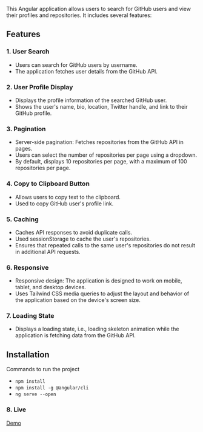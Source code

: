 This Angular application allows users to search for GitHub users and view their profiles and repositories. It includes several features:

## Features

### 1. User Search

- Users can search for GitHub users by username.
- The application fetches user details from the GitHub API.

### 2. User Profile Display

- Displays the profile information of the searched GitHub user.
- Shows the user's name, bio, location, Twitter handle, and link to their GitHub profile.

### 3. Pagination

- Server-side pagination: Fetches repositories from the GitHub API in pages.
- Users can select the number of repositories per page using a dropdown.
- By default, displays 10 repositories per page, with a maximum of 100 repositories per page.

### 4. Copy to Clipboard Button

- Allows users to copy text to the clipboard.
- Used to copy GitHub user's profile link.

### 5. Caching

- Caches API responses to avoid duplicate calls.
- Used sessionStorage to cache the user's repositories.
- Ensures that repeated calls to the same user's repositories do not result in additional API requests.

### 6. Responsive

- Responsive design: The application is designed to work on mobile, tablet, and desktop devices.
- Uses Tailwind CSS media queries to adjust the layout and behavior of the application based on the device's screen size.

### 7. Loading State

- Displays a loading state, i.e., loading skeleton animation while the application is fetching data from the GitHub API.

## Installation

Commands to run the project

- `npm install`
- `npm install -g @angular/cli`
- `ng serve --open`

### 8. Live

[Demo](https://fyle-internship-challenge-23-olive.vercel.app/)

<!--

# Fyle Frontend Challenge

## Who is this for?

This challenge is meant for candidates who wish to intern at Fyle and work with our engineering team. The candidate should be able to commit to at least 6 months of dedicated time for internship.

## Why work at Fyle?

Fyle is a fast-growing Expense Management SaaS product. We are ~40 strong engineering team at the moment.

We are an extremely transparent organization. Check out our [careers page](https://careers.fylehq.com) that will give you a glimpse of what it is like to work at Fyle. Also, check out our Glassdoor reviews [here](https://www.glassdoor.co.in/Reviews/Fyle-Reviews-E1723235.htm). You can read stories from our teammates [here](https://stories.fylehq.com).

## Challenge outline

This challenge involves implementing application using github api.

The services that you need to use are already implemented - check out ApiService.

You can see details of this challenge [here](https://fyleuniverse.notion.site/fyleuniverse/Fyle-Frontend-development-challenge-cb5085e5e0864e769e7b98c694400aaa)

**Note** - This challenge is in angular. We work on angular frameworks & after you join we expect the same from you. Hence it is required to complete this assignement in angular itself.

## What happens next?

You will hear back within 48 hours from us via email.

## Installation

1. Fork this repository to your github account.
2. Clone the forked repository and proceed with steps mentioned below.

### Install requirements

- Install angular cli [Ref](https://angular.io/cli)
- `npm install` in this repository

## Development server

Run `ng serve` for a dev server. Navigate to http://localhost:4200/. The app will automatically reload if you change any of the source files.

## Further help

Visit the [Angular Documentation](https://angular.io/guide/styleguide) to learn more.
Styling is to be strictly done with [Tailwind](https://tailwindcss.com/docs/installation). -->
